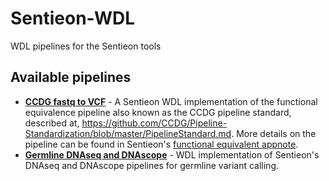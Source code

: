 # Sentieon-WDL
WDL pipelines for the Sentieon tools

## Available pipelines
- [**CCDG fastq to VCF**](/pipelines/CCDG) - A Sentieon WDL implementation of the functional equivalence pipeline also known as the CCDG pipeline standard, described at, https://github.com/CCDG/Pipeline-Standardization/blob/master/PipelineStandard.md. More details on the pipeline can be found in Sentieon's [functional equivalent appnote](https://support.sentieon.com/appnotes/functional_equivalent/).
- [**Germline DNAseq and DNAscope**](/pipelines/germline_DNAseq-DNAscope) - WDL implementation of Sentieon's DNAseq and DNAscope pipelines for germline variant calling.
